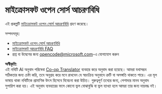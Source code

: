 <!--
CO_OP_TRANSLATOR_METADATA:
{
  "original_hash": "442b123d034f92f7c384d2bbd28f99f1",
  "translation_date": "2025-07-21T17:36:40+00:00",
  "source_file": "CODE_OF_CONDUCT.md",
  "language_code": "bn"
}
-->
# মাইক্রোসফট ওপেন সোর্স আচরণবিধি

এই প্রকল্পটি [মাইক্রোসফট ওপেন সোর্স আচরণবিধি](https://opensource.microsoft.com/codeofconduct/) গ্রহণ করেছে।

সম্পদসমূহ:

- [মাইক্রোসফট ওপেন সোর্স আচরণবিধি](https://opensource.microsoft.com/codeofconduct/)
- [মাইক্রোসফট আচরণবিধি FAQ](https://opensource.microsoft.com/codeofconduct/faq/)
- প্রশ্ন বা উদ্বেগের জন্য [opencode@microsoft.com](mailto:opencode@microsoft.com)-এ যোগাযোগ করুন

**অস্বীকৃতি**:  
এই নথিটি AI অনুবাদ পরিষেবা [Co-op Translator](https://github.com/Azure/co-op-translator) ব্যবহার করে অনুবাদ করা হয়েছে। আমরা যথাসম্ভব সঠিকতার জন্য চেষ্টা করি, তবে অনুগ্রহ করে মনে রাখবেন যে স্বয়ংক্রিয় অনুবাদে ত্রুটি বা অসঙ্গতি থাকতে পারে। এর মূল ভাষায় থাকা নথিটিকে প্রামাণিক উৎস হিসেবে বিবেচনা করা উচিত। গুরুত্বপূর্ণ তথ্যের জন্য, পেশাদার মানব অনুবাদ সুপারিশ করা হয়। এই অনুবাদ ব্যবহারের ফলে কোনো ভুল বোঝাবুঝি বা ভুল ব্যাখ্যা হলে আমরা তার জন্য দায়বদ্ধ নই।